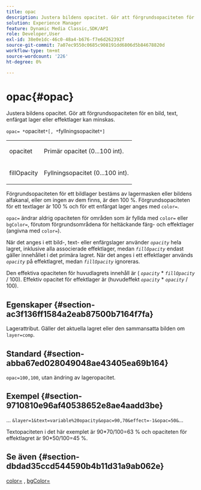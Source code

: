 ```yaml
---
title: opac
description: Justera bildens opacitet. Gör att förgrundsopaciteten för en bild, text, enfärgat lager eller effektlager kan minskas.
solution: Experience Manager
feature: Dynamic Media Classic,SDK/API
role: Developer,User
exl-id: 38e0e1dc-46c0-48a4-b676-f7e6d262392f
source-git-commit: 7a07ec9550c0685c908191dd6806d5b84678820d
workflow-type: tm+mt
source-wordcount: '226'
ht-degree: 0%

---
```


# opac{#opac}

Justera bildens opacitet. Gör att förgrundsopaciteten för en bild, text, enfärgat lager eller effektlager kan minskas.

`opac= *`opacitet`*[, *`fyllningsopacitet`*]`

<table id="simpletable_DA4B5D86C496480886FADB284AD6047F"> 
 <tr class="strow"> 
  <td class="stentry"> <p><span class="varname"> opacitet</span> </p> </td> 
  <td class="stentry"> <p>Primär opacitet (0...100 int). </p></td> 
 </tr> 
 <tr class="strow"> 
  <td class="stentry"> <p><span class="varname"> fillOpacity</span> </p></td> 
  <td class="stentry"> <p>Fyllningsopacitet (0...100 int). </p></td> 
 </tr> 
</table>

Förgrundsopaciteten för ett bildlager bestäms av lagermasken eller bildens alfakanal, eller om ingen av dem finns, är den 100 %. Förgrundsopaciteten för ett textlager är 100 % och för ett enfärgat lager anges med `color=`.

`opac=` ändrar aldrig opaciteten för områden som är fyllda med `color=` eller `bgColor=`, förutom förgrundsområdena för heltäckande färg- och effektlager (angivna med `color=`).

När det anges i ett bild-, text- eller enfärgslager använder *`opacity`* hela lagret, inklusive alla associerade effektlager, medan *`fillOpacity`* endast gäller innehållet i det primära lagret. När det anges i ett effektlager används *`opacity`* på effektlagret, medan *`fillOpacity`* ignoreras.

Den effektiva opaciteten för huvudlagrets innehåll är ( *`opacity`* &#42; *`fillOpacity`* / 100). Effektiv opacitet för effektlager är (huvudeffekt *`opacity`* &#42; *`opacity`* / 100).

## Egenskaper {#section-ac3f136ff1584a2eab87500b7164f7fa}

Lagerattribut. Gäller det aktuella lagret eller den sammansatta bilden om `layer=comp`.

## Standard {#section-abba67ed028049048ae43405ea69b164}

`opac=100,100`, utan ändring av lageropacitet.

## Exempel {#section-9710810e96af40538652e8ae4aadd3be}

... `&layer=1&text=variable%20opacity&opac=90,70&effect=-1&opac=50&`...

Textopaciteten i det här exemplet är 90&#42;70/100=63 % och opaciteten för effektlagret är 90&#42;50/100=45 %.

## Se även {#section-dbdad35ccd544590b4b11d31a9ab062e}

[color=](/help/aem-is-ir-api/is-api/http-ref/image-serving-api-ref/c-http-protocol-reference/c-data-types/r-is-http-color.md) , [bgColor=](../../../../../is-api/http-ref/image-serving-api-ref/c-http-protocol-reference/c-command-reference/r-bgcolor.md#reference-441371ba4ef54fe781887c5ae448f6ab)

